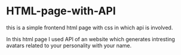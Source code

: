 # HTML-page-with-API
this is a simple frontend html page with css in which api is involved.

In this html page I used API of an website which generates intresting avatars related to your personality with your name.

